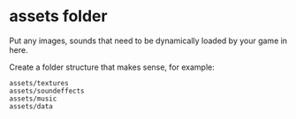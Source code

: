 # assets folder
Put any images, sounds that need to be dynamically loaded by your game in here.

Create a folder structure that makes sense, for example:

```
assets/textures
assets/soundeffects
assets/music
assets/data
```
